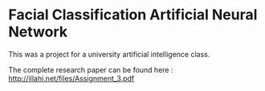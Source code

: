 Facial Classification Artificial Neural Network
==============

This was a project for a university artificial intelligence class.

The complete research paper can be found here : http://illahi.net/files/Assignment_3.pdf
